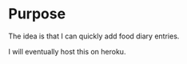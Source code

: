 Purpose
=======
The idea is that I can quickly add food diary entries.

I will eventually host this on heroku.